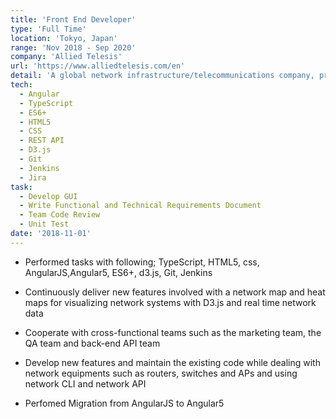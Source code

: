 ```yaml
---
title: 'Front End Developer'
type: 'Full Time'
location: 'Tokyo, Japan'
range: 'Nov 2018 - Sep 2020'
company: 'Allied Telesis'
url: 'https://www.alliedtelesis.com/en'
detail: 'A global network infrastructure/telecommunications company, providing secure Ethernet & IP access solutions'
tech:
  - Angular
  - TypeScript
  - ES6+ 
  - HTML5
  - CSS
  - REST API
  - D3.js
  - Git
  - Jenkins
  - Jira
task:
  - Develop GUI
  - Write Functional and Technical Requirements Document
  - Team Code Review
  - Unit Test
date: '2018-11-01'
---
```


- Performed tasks with following; TypeScript, HTML5, css, AngularJS,Angular5, ES6+, d3.js, Git, Jenkins

- Continuously deliver new features involved with a network map and heat maps for visualizing network systems with D3.js and real time network data

- Cooperate with cross-functional teams such as the marketing team, the QA team and back-end API team

- Develop new features and maintain the existing code while dealing with network equipments such as routers, switches and APs and using network CLI and network API

- Perfomed Migration from AngularJS to Angular5